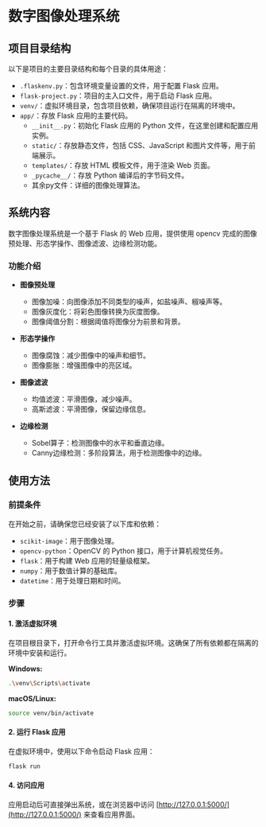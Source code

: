 # 数字图像处理系统


## 项目目录结构
以下是项目的主要目录结构和每个目录的具体用途：

- `.flaskenv.py`：包含环境变量设置的文件，用于配置 Flask 应用。
- `flask-project.py`：项目的主入口文件，用于启动 Flask 应用。
- `venv/`：虚拟环境目录，包含项目依赖，确保项目运行在隔离的环境中。
- `app/`：存放 Flask 应用的主要代码。
  - `__init__.py`：初始化 Flask 应用的 Python 文件，在这里创建和配置应用实例。
  - `static/`：存放静态文件，包括 CSS、JavaScript 和图片文件等，用于前端展示。
  - `templates/`：存放 HTML 模板文件，用于渲染 Web 页面。
  - `_pycache__/`：存放 Python 编译后的字节码文件。
  - 其余py文件：详细的图像处理算法。


## 系统内容
数字图像处理系统是一个基于 Flask 的 Web 应用，提供使用 opencv 完成的图像预处理、形态学操作、图像滤波、边缘检测功能。

### 功能介绍
- **图像预处理**
  - 图像加噪：向图像添加不同类型的噪声，如盐噪声、椒噪声等。
  - 图像灰度化：将彩色图像转换为灰度图像。
  - 图像阈值分割：根据阈值将图像分为前景和背景。

- **形态学操作**
  - 图像腐蚀：减少图像中的噪声和细节。
  - 图像膨胀：增强图像中的亮区域。

- **图像滤波**
  - 均值滤波：平滑图像，减少噪声。
  - 高斯滤波：平滑图像，保留边缘信息。

- **边缘检测**
  - Sobel算子：检测图像中的水平和垂直边缘。
  - Canny边缘检测：多阶段算法，用于检测图像中的边缘。

## 使用方法

### 前提条件
在开始之前，请确保您已经安装了以下库和依赖：
- `scikit-image`：用于图像处理。
- `opencv-python`：OpenCV 的 Python 接口，用于计算机视觉任务。
- `flask`：用于构建 Web 应用的轻量级框架。
- `numpy`：用于数值计算的基础库。
- `datetime`：用于处理日期和时间。

### 步骤

#### 1. 激活虚拟环境
在项目根目录下，打开命令行工具并激活虚拟环境。这确保了所有依赖都在隔离的环境中安装和运行。

**Windows:**
```bash
.\venv\Scripts\activate
```

**macOS/Linux:**
```bash
source venv/bin/activate
```

#### 2. 运行 Flask 应用

在虚拟环境中，使用以下命令启动 Flask 应用：
```bash
flask run
```

#### 4. 访问应用

应用启动后可直接弹出系统，或在浏览器中访问 [http://127.0.0.1:5000/](http://127.0.0.1:5000/) 来查看应用界面。
